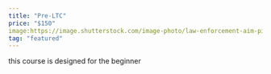 ```yaml
---
title: "Pre-LTC"
price: "$150"
image:https://image.shutterstock.com/image-photo/law-enforcement-aim-pistol-by-260nw-598037741.jpg
tag: "featured"
---
```

this course is designed for the beginner 
<!--stackedit_data:
eyJoaXN0b3J5IjpbMTI4NzkzNDEzMiwxMjg2NTI1MzYsMjAyOD
Q3MDE4MCwtMTgzMTc3NDk3NSw4NzA1MDMwNzIsLTE2NjIzNzU1
NTEsMTc4NzczMTkwNywtMzUyMjY1NTQ3LC05MDExNDMxOTIsLT
E0ODYxNTU4NjksLTMzNjcxMjcyMV19
-->